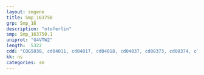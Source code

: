 ```yaml
---
layout: smgene
title: Smp_163750
grp: Smp_16
description: "otoferlin"
smp: Smp_163750.1
uniprot: "G4VTW2"
length:  5322
cdd: "COG5038, cd04011, cd04017, cd04018, cd04037, cd08373, cd08374, cl06958, cl06959, cl14603, pfam00168, pfam08150, pfam08151, smart00239"
kk: ns
categories: sm
---
```

